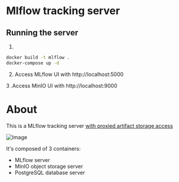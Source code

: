 # Mlflow tracking server


## Running the server

1. 
```sh
docker build -t mlflow .
docker-compose up -d
```

2. Access MLflow UI with http://localhost:5000

3 .Access MinIO UI with http://localhost:9000

# About

This is a MLflow tracking server [with proxied artifact storage access](https://mlflow.org/docs/latest/tracking.html#id37)

![Image](https://mlflow.org/docs/latest/_images/scenario_5.png)

It's composed of 3 containers:

- MLflow server
- MinIO object storage server
- PostgreSQL database server
